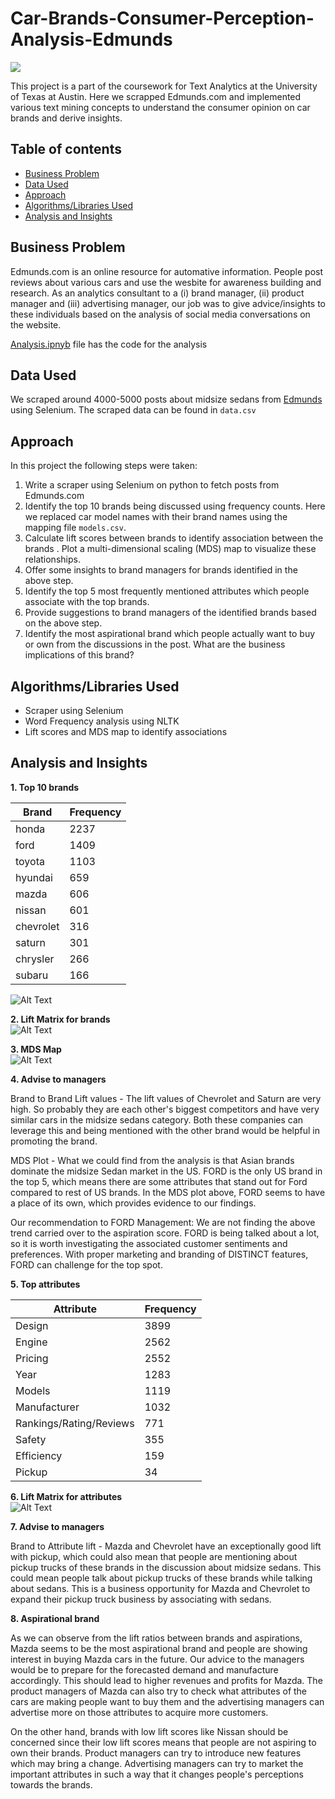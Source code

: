 # Car-Brands-Consumer-Perception-Analysis-Edmunds
 ![](https://manofmany.com/wp-content/uploads/2019/05/8-Top-Australian-Car-Brands-to-Rev-You-Up-feature.jpg)
 
This project is a part of the coursework for Text Analytics at the University of Texas at Austin. Here we scrapped Edmunds.com and implemented various text mining concepts to understand the consumer opinion on car brands and derive insights.

## Table of contents
- [Business Problem](https://github.com/anshikaahuja/Car-Brands-Consumer-Perception-Analysis-Edmunds/blob/master/README.md#business-problem)
- [Data Used](https://github.com/anshikaahuja/Car-Brands-Consumer-Perception-Analysis-Edmunds/blob/master/README.md#data-used)
- [Approach](https://github.com/anshikaahuja/Car-Brands-Consumer-Perception-Analysis-Edmunds/blob/master/README.md#approach)
- [Algorithms/Libraries Used](https://github.com/anshikaahuja/Car-Brands-Consumer-Perception-Analysis-Edmunds/blob/master/README.md#algorithmslibraries-used)
- [Analysis and Insights](https://github.com/anshikaahuja/Car-Brands-Consumer-Perception-Analysis-Edmunds/blob/master/README.md#analysis-and-insights)

## Business Problem
Edmunds.com is an online resource for automative information. People post reviews about various cars and use the wesbite for awareness building and research. As an analytics consultant to a (i) brand manager, (ii) product manager and (iii) advertising manager, our job was to give advice/insights to these individuals based on the analysis of social media conversations on the website. <br />

[Analysis.ipnyb](https://github.com/anshikaahuja/Car-Brands-Consumer-Perception-Analysis-Edmunds/blob/master/Analysis.ipynb) file has the code for the analysis

## Data Used
We scraped around 4000-5000 posts about midsize sedans from [Edmunds](https://forums.edmunds.com/discussion/7526/general/x/midsize-sedans-2-0/p%22) using Selenium. The scraped data can be found in `data.csv`

## Approach
In this project the following steps were taken:
1. Write a scraper using Selenium on python to fetch posts from Edmunds.com
2. Identify the top 10 brands being discussed using frequency counts. Here we replaced car model names with their brand names using the mapping file `models.csv`.
3. Calculate lift scores between brands to identify association between the brands . Plot a multi-dimensional scaling (MDS) map to visualize these relationships.
4. Offer some insights to brand managers for brands identified in the above step.
5. Identify the top 5 most frequently mentioned attributes which people associate with the top brands.
6. Provide suggestions to brand managers of the identified brands based on the above step.
7. Identify the most aspirational brand which people actually want to buy or own from the discussions in the post. What are the business implications of this brand?

## Algorithms/Libraries Used
- Scraper using Selenium
- Word Frequency analysis using NLTK
- Lift scores and MDS map to identify associations

## Analysis and Insights

**1. Top 10 brands**

Brand | Frequency
------------ | -------------
honda | 2237
ford | 1409
toyota | 1103
hyundai | 659
mazda | 606
nissan | 601
chevrolet | 316
saturn | 301
chrysler | 266
subaru | 166

![Alt Text](Frequency.PNG)

**2. Lift Matrix for brands** <br />
![Alt Text](Lift%20Matrix%20for%20brands.png)

**3. MDS Map** <br />
![Alt Text](MDS%20Map.png)

**4. Advise to managers**
   
Brand to Brand Lift values -
The lift values of Chevrolet and Saturn are very high. So probably they are each other's biggest competitors and have very similar      cars in the midsize sedans category. Both these companies can leverage this and being mentioned with the other brand would be helpful    in promoting the brand.

MDS Plot -
What we could find from the analysis is that Asian brands dominate the midsize Sedan market in the US. FORD is the only US brand in      the top 5, which means there are some attributes that stand out for Ford compared to rest of US brands. In the MDS plot above, FORD      seems to have a place of its own, which provides evidence to our findings.

Our recommendation to FORD Management: We are not finding the above trend carried over to the aspiration score. FORD is being talked    about a lot, so it is worth investigating the associated customer sentiments and preferences. With proper marketing and branding of      DISTINCT features, FORD can challenge for the top spot.

**5. Top attributes**

Attribute | Frequency
------------ | -------------
Design | 3899
Engine | 2562
Pricing | 2552
Year | 1283
Models | 1119
Manufacturer | 1032
Rankings/Rating/Reviews | 771
Safety | 355
Efficiency | 159
Pickup | 34

**6. Lift Matrix for attributes** <br />
![Alt Text](Lift%20Matrix%20for%20attributes.png)

**7. Advise to managers**
  
Brand to Attribute lift -
Mazda and Chevrolet have an exceptionally good lift with pickup, which could also mean that people are mentioning about pickup trucks   of these brands in the discussion about midsize sedans. This could mean people talk about pickup trucks of these brands while talking   about sedans. This is a business opportunity for Mazda and Chevrolet to expand their pickup truck business by associating with sedans. 

**8. Aspirational brand**

As we can observe from the lift ratios between brands and aspirations, Mazda seems to be the most aspirational brand and people are      showing interest in buying Mazda cars in the future. Our advice to the managers would be to prepare for the forecasted demand and        manufacture accordingly. This should lead to higher revenues and profits for Mazda. The product managers of Mazda can also try to        check what attributes of the cars are making people want to buy them and the advertising managers can advertise more on those            attributes to acquire more customers.

On the other hand, brands with low lift scores like Nissan should be concerned since their low lift scores means that people are not    aspiring to own their brands. Product managers can try to introduce new features which may bring a change. Advertising managers can      try to market the important attributes in such a way that it changes people's perceptions towards the brands.
